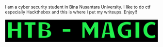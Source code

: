 I am a cyber security student in Bina Nusantara University. I like to do ctf especially Hackthebox and this is where I put my writeups. Enjoy!!
<br><br>
[![button](/images/button-magic.png)](/Writeups/htb-magic.md)


